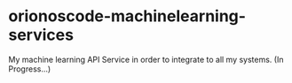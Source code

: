 # orionoscode-machinelearning-services
My machine learning API Service in order to integrate to all my systems. (In Progress...)
